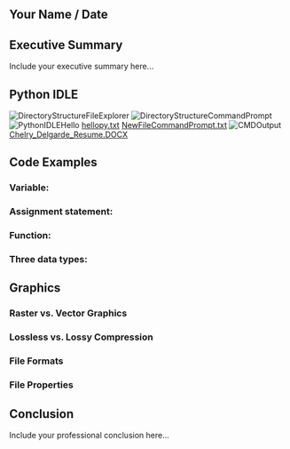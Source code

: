 
## Your Name / Date

## Executive Summary 
Include your executive summary here...

## Python IDLE
![DirectoryStructureFileExplorer](https://user-images.githubusercontent.com/89929757/137834066-bcda9b7a-88f9-40e1-a9c9-f192b20c2188.PNG)
![DirectoryStructureCommandPrompt](https://user-images.githubusercontent.com/89929757/137834854-5148772b-eb0c-46f1-a0be-300b1408d198.PNG)
![PythonIDLEHello](https://user-images.githubusercontent.com/89929757/137832073-9c8fc79b-114b-47e1-b4bf-5bcee801ebd6.PNG)
[hellopy.txt](https://github.com/Schellry/IT1025-1/files/7369655/hellopy.txt)
[NewFileCommandPrompt.txt](https://github.com/Schellry/IT1025-1/files/7369668/NewFileCommandPrompt.txt)
![CMDOutput](https://user-images.githubusercontent.com/89929757/137835000-1fc8bc50-f472-41b1-a993-14053ed2ec98.PNG)
[Chelry_Delgarde_Resume.DOCX](https://github.com/Schellry/IT1025-1/files/7369792/Chelry_Delgarde_Resume.DOCX)




## Code Examples
### Variable:
### Assignment statement:
### Function:
### Three data types:

## Graphics

### Raster vs. Vector Graphics
### Lossless vs. Lossy Compression
### File Formats
### File Properties

## Conclusion

Include your professional conclusion here...
